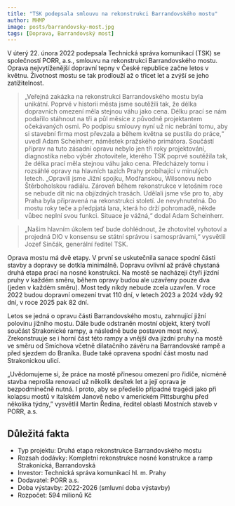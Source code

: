 ```yaml
---
title: "TSK podepsala smlouvu na rekonstrukci Barrandovského mostu"
author: MHMP
image: posts/barrandovsky-most.jpg
tags: [Doprava, Barrandovský most]
---
```


V úterý 22. února 2022 podepsala Technická správa komunikací (TSK) se společností PORR, a.s., smlouvu na rekonstrukci Barrandovského mostu. Oprava nejvytíženější dopravní tepny v České republice začne letos v květnu. Životnost mostu se tak prodlouží až o třicet let a zvýší se jeho zatížitelnost.

>„Veřejná zakázka na rekonstrukci Barrandovského mostu byla unikátní. Poprvé v historii města jsme soutěžili tak, že délka dopravních omezení měla stejnou váhu jako cena. Délku prací se nám podařilo stáhnout na tři a půl měsíce z původně projektantem očekávaných osmi. Po podpisu smlouvy nyní už nic nebrání tomu, aby si stavební firma most převzala a během května se pustila do práce,“ uvedl Adam Scheinherr, náměstek pražského primátora. Součástí příprav na tuto zásadní opravu nebylo jen tři roky projektování, diagnostika nebo výběr zhotovitele, kterého TSK poprvé soutěžila tak, že délka prací měla stejnou váhu jako cena. Předcházely tomu i rozsáhlé opravy na hlavních tazích Prahy probíhající v minulých letech. „Opravili jsme Jižní spojku, Modřanskou, Wilsonovu nebo Štěrboholskou radiálu. Zároveň během rekonstrukce v letošním roce se nebude dít nic na objízdných trasách. Udělali jsme vše pro to, aby Praha byla připravená na rekonstrukci století. Je nevyhnutelná. Do mostu roky teče a předpjatá lana, která ho drží pohromadě, někde vůbec neplní svou funkci. Situace je vážná,“ dodal Adam Scheinherr.

>„Našim hlavním úkolem teď bude dohlédnout, že zhotovitel vyhotoví a projedná DIO v konsensu se státní správou i samosprávami,“ vysvětlil Jozef Sinčák, generální ředitel TSK.

Oprava mostu má dvě etapy. V první se uskutečnila sanace spodní části stavby a dopravy se dotkla minimálně. Dopravu ovlivní až právě chystaná druhá etapa prací na nosné konstrukci. Na mostě se nacházejí čtyři jízdní pruhy v každém směru, během opravy budou ale uzavřeny pouze dva (jeden v každém směru). Most tedy nikdy nebude zcela uzavřen. V roce 2022 budou dopravní omezení trvat 110 dní, v letech 2023 a 2024 vždy 92 dní, v roce 2025 pak 82 dní.

Letos se jedná o opravu části Barrandovského mostu, zahrnující jižní polovinu jižního mostu. Dále bude odstraněn mostní objekt, který tvoří součást Strakonické rampy, a následně bude postaven most nový. Zrekonstruuje se i horní část této rampy a vnější dva jízdní pruhy na mostě ve směru od Smíchova včetně dilatačního závěru na Barrandovské rampě a před sjezdem do Braníka. Bude také opravena spodní část mostu nad Strakonickou ulicí.

„Uvědomujeme si, že práce na mostě přinesou omezení pro řidiče, nicméně stavba neprošla renovací už několik desítek let a její oprava je bezpodmínečně nutná. I proto, aby se předešlo případné tragédi jako při kolapsu mostů v italském Janově nebo v americkém Pittsburghu před několika týdny,” vysvětlil Martin Ředina, ředitel oblasti Mostních staveb v PORR, a.s.

## Důležitá fakta	 
- Typ projektu: Druhá etapa rekonstrukce Barrandovského mostu
- Rozsah dodávky: Kompletní rekonstrukce nosné konstrukce a ramp Strakonická, Barrandovská
- Investor: Technická správa komunikací hl. m. Prahy
- Dodavatel: PORR a.s.
- Doba výstavby: 2022-2026 (smluvní doba výstavby)
- Rozpočet: 594 milionů Kč